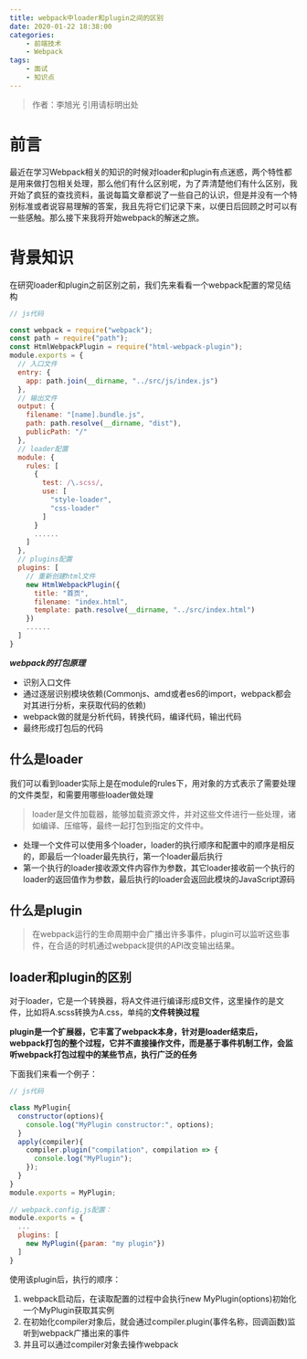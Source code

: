 ```yaml
---
title: webpack中loader和plugin之间的区别
date: 2020-01-22 18:38:00
categories: 
	- 前端技术
	- Webpack
tags: 
	- 面试
	- 知识点
---
```

> 作者：李旭光
> 引用请标明出处

# 前言
最近在学习Webpack相关的知识的时候对loader和plugin有点迷惑，两个特性都是用来做打包相关处理，那么他们有什么区别呢，为了弄清楚他们有什么区别，我开始了疯狂的查找资料，虽说每篇文章都说了一些自己的认识，但是并没有一个特别标准或者说容易理解的答案，我且先将它们记录下来，以便日后回顾之时可以有一些感触。那么接下来我将开始webpack的解迷之旅。

<!-- more -->

# 背景知识
在研究loader和plugin之前区别之前，我们先来看看一个webpack配置的常见结构
``` js
// js代码

const webpack = require("webpack");
const path = require("path");
const HtmlWebpackPlugin = require("html-webpack-plugin");
module.exports = {
  // 入口文件
  entry: {
    app: path.join(__dirname, "../src/js/index.js")
  },
  // 输出文件
  output: {
    filename: "[name].bundle.js",
    path: path.resolve(__dirname, "dist"),
    publicPath: "/"
  },
  // loader配置
  module: {
    rules: [
      {
        test: /\.scss/,
        use: [
          "style-loader",
          "css-loader"
        ]
      }
      ......
    ]
  },
  // plugins配置
  plugins: [
    // 重新创建html文件
    new HtmlWebpackPlugin({
      title: "首页",
      filename: "index.html",
      template: path.resolve(__dirname, "../src/index.html")
    })
    ......
  ]
}
```
***webpack的打包原理***

- 识别入口文件
- 通过逐层识别模块依赖(Commonjs、amd或者es6的import，webpack都会对其进行分析，来获取代码的依赖)
- webpack做的就是分析代码，转换代码，编译代码，输出代码
- 最终形成打包后的代码

## 什么是loader
我们可以看到loader实际上是在module的rules下，用对象的方式表示了需要处理的文件类型，和需要用哪些loader做处理

> loader是文件加载器，能够加载资源文件，并对这些文件进行一些处理，诸如编译、压缩等，最终一起打包到指定的文件中。

- 处理一个文件可以使用多个loader，loader的执行顺序和配置中的顺序是相反的，即最后一个loader最先执行，第一个loader最后执行
- 第一个执行的loader接收源文件内容作为参数，其它loader接收前一个执行的loader的返回值作为参数，最后执行的loader会返回此模块的JavaScript源码

## 什么是plugin
> 在webpack运行的生命周期中会广播出许多事件，plugin可以监听这些事件，在合适的时机通过webpack提供的API改变输出结果。

## loader和plugin的区别

对于loader，它是一个转换器，将A文件进行编译形成B文件，这里操作的是文件，比如将A.scss转换为A.css，单纯的**文件转换过程**

**plugin是一个扩展器，它丰富了webpack本身，针对是loader结束后，webpack打包的整个过程，它并不直接操作文件，而是基于事件机制工作，会监听webpack打包过程中的某些节点，执行广泛的任务**

下面我们来看一个例子：
``` js
// js代码

class MyPlugin{
  constructor(options){
    console.log("MyPlugin constructor:", options);
  }
  apply(compiler){
    compiler.plugin("compilation", compilation => {
      console.log("MyPlugin");
    });
  }
}
module.exports = MyPlugin;
 
// webpack.config.js配置：
module.exports = {
  ...
  plugins: [
    new MyPlugin({param: "my plugin"})
  ]
}
```

使用该plugin后，执行的顺序：

1. webpack启动后，在读取配置的过程中会执行new MyPlugin(options)初始化一个MyPlugin获取其实例
2. 在初始化compiler对象后，就会通过compiler.plugin(事件名称，回调函数)监听到webpack广播出来的事件
3. 并且可以通过compiler对象去操作webpack